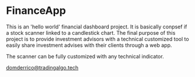 # FinanceApp

This is an 'hello world' financial dashboard project.
It is basically conpsef if a stock scanner linked to a candlestick chart.
The final purpose of this project is to provide investment advisors with a technical customized tool to easily share investment advises with their clients through a web app.

The scanner can be fully customized with any technical indicator.

domderrico@tradingalgo.tech
